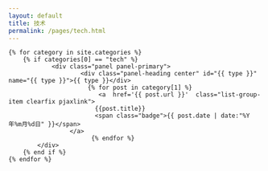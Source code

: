 ```yaml
---
layout: default
title: 技术
permalink: /pages/tech.html
---
```

<div class="home">

	{% for category in site.categories %} 
		{% if categories[0] == "tech" %}
	      		<div class="panel panel-primary">
	        			<div class="panel-heading center" id="{{ type }}" name="{{ type }}">{{ type }}</div>
			              {% for post in category[1] %}
			                 <a  href='{{ post.url }}'  class="list-group-item clearfix pjaxlink">
				            {{post.title}}
				            <span class="badge">{{ post.date | date:"%Y年%m月%d日" }}</span>
				     </a>
			               {% endfor %}
			</div>
		{% end if %}
	{% endfor %}
	
</div>